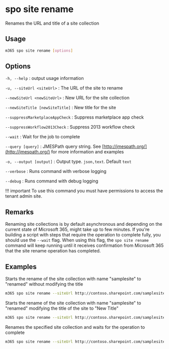 # spo site rename

Renames the URL and title of a site collection

## Usage

```sh
m365 spo site rename [options]
```

## Options

`-h, --help`
: output usage information

`-u, --siteUrl <siteUrl>`
: The URL of the site to rename

`--newSiteUrl <newSiteUrl>`
: New URL for the site collection

`--newSiteTitle [newSiteTitle]`
: New title for the site

`--suppressMarketplaceAppCheck`
: Suppress marketplace app check

`--suppressWorkflow2013Check`
: Suppress 2013 workflow check

`--wait`
: Wait for the job to complete

`--query [query]`
: JMESPath query string. See [http://jmespath.org/](http://jmespath.org/) for more information and examples

`-o, --output [output]`
: Output type. `json,text`. Default `text`

`--verbose`
: Runs command with verbose logging

`--debug`
: Runs command with debug logging

!!! important
    To use this command you must have permissions to access the tenant admin site.

## Remarks

Renaming site collections is by default asynchronous and depending on the current state of Microsoft 365, might take up to few minutes. If you're building a script with steps that require the operation to complete fully, you should use the `--wait` flag. When using this flag, the `spo site rename` command  will keep running until it receives confirmation from Microsoft 365 that the site rename operation has completed.

## Examples

Starts the rename of the site collection with name "samplesite" to "renamed" without modifying the title

```sh
m365 spo site rename --siteUrl http://contoso.sharepoint.com/samplesite --newSiteUrl http://contoso.sharepoint.com/renamed
```

Starts the rename of the site collection with name "samplesite" to "renamed" modifying the title of the site to "New Title"

```sh
m365 spo site rename --siteUrl http://contoso.sharepoint.com/samplesite --newSiteUrl http://contoso.sharepoint.com/renamed --newSiteTitle "New Title"
```

Renames the specified site collection and waits for the operation to complete

```sh
m365 spo site rename --siteUrl http://contoso.sharepoint.com/samplesite --newSiteUrl http://contoso.sharepoint.com/renamed --newSiteTitle "New Title" --wait
```
